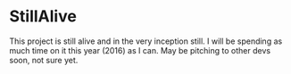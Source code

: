 # StillAlive
This project is still alive and in the very inception still. I will be spending as much time on it this year (2016) as I can. May be pitching to other devs soon, not sure yet.
